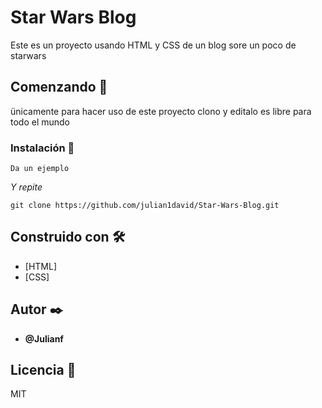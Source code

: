 # Star Wars Blog

Este es un proyecto usando HTML y CSS de un blog sore un poco de starwars

## Comenzando 🚀

ünicamente para hacer uso de este proyecto clono y editalo es libre para todo el mundo 

### Instalación 🔧

```
Da un ejemplo
```

_Y repite_

```
git clone https://github.com/julian1david/Star-Wars-Blog.git
```

## Construido con 🛠️

* [HTML]
* [CSS]


## Autor ✒️


* **@Julianf**


## Licencia 📄

MIT

